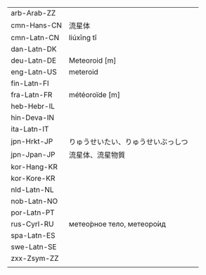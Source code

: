 | | | |
|-|-|-|
| arb-Arab-ZZ |  |  |
| cmn-Hans-CN | 流星体 |  |
| cmn-Latn-CN | liúxīng tǐ |  |
| dan-Latn-DK |  |  |
| deu-Latn-DE | Meteoroid [m] |  |
| eng-Latn-US | meteroid |  |
| fin-Latn-FI |  |  |
| fra-Latn-FR | météoroïde [m] |  |
| heb-Hebr-IL |  |  |
| hin-Deva-IN |  |  |
| ita-Latn-IT |  |  |
| jpn-Hrkt-JP | りゅうせいたい、りゅうせいぶっしつ |  |
| jpn-Jpan-JP | 流星体、流星物質 |  |
| kor-Hang-KR |  |  |
| kor-Kore-KR |  |  |
| nld-Latn-NL |  |  |
| nob-Latn-NO |  |  |
| por-Latn-PT |  |  |
| rus-Cyrl-RU | метео́рное тело, метеоро́ид |  |
| spa-Latn-ES |  |  |
| swe-Latn-SE |  |  |
| zxx-Zsym-ZZ |  |  |
|  |  |  |
